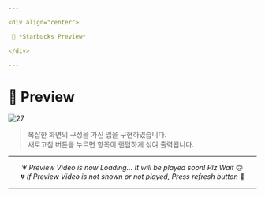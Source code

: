 ```yaml
---

<div align="center">

 💛 *Starbucks Preview*

</div>

---
```


# 📱 Preview
![27](https://user-images.githubusercontent.com/68846212/186834201-f7e5ab46-da7f-4e09-8a4a-e65dbf3d3e69.gif)
> 복잡한 화면의 구성을 가진 앱을 구현하였습니다.  
> 새로고침 버튼을 누르면 항목이 랜덤하게 섞여 출력됩니다.  

---

<div align="center">

💗 *Preview Video is now Loading... It will be played soon! Plz Wait* 🙃  
💔 *If Preview Video is not shown or not played, Press refresh button* 🫥

</div>

---